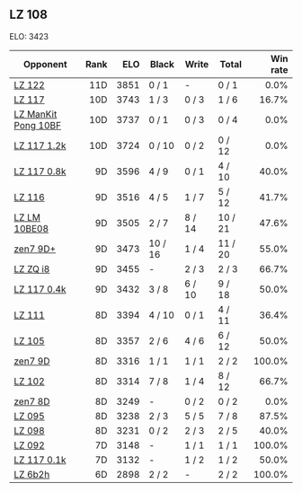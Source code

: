 ## LZ 108 ##

ELO: 3423

Opponent | Rank | ELO | Black | Write | Total | Win rate
---------|-----:|----:|-------|-------|-------|-------:
[LZ 122](LZ%20122.md) | 11D | 3851 | 0 / 1 | - | 0 / 1 | 0.0%
[LZ 117](LZ%20117.md) | 10D | 3743 | 1 / 3 | 0 / 3 | 1 / 6 | 16.7%
[LZ ManKit Pong 10BF](LZ%20ManKit%20Pong%2010BF.md) | 10D | 3737 | 0 / 1 | 0 / 3 | 0 / 4 | 0.0%
[LZ 117 1.2k](LZ%20117%201.2k.md) | 10D | 3724 | 0 / 10 | 0 / 2 | 0 / 12 | 0.0%
[LZ 117 0.8k](LZ%20117%200.8k.md) | 9D | 3596 | 4 / 9 | 0 / 1 | 4 / 10 | 40.0%
[LZ 116](LZ%20116.md) | 9D | 3516 | 4 / 5 | 1 / 7 | 5 / 12 | 41.7%
[LZ LM 10BE08](LZ%20LM%2010BE08.md) | 9D | 3505 | 2 / 7 | 8 / 14 | 10 / 21 | 47.6%
[zen7 9D+](zen7%209D+.md) | 9D | 3473 | 10 / 16 | 1 / 4 | 11 / 20 | 55.0%
[LZ ZQ i8](LZ%20ZQ%20i8.md) | 9D | 3455 | - | 2 / 3 | 2 / 3 | 66.7%
[LZ 117 0.4k](LZ%20117%200.4k.md) | 9D | 3432 | 3 / 8 | 6 / 10 | 9 / 18 | 50.0%
[LZ 111](LZ%20111.md) | 8D | 3394 | 4 / 10 | 0 / 1 | 4 / 11 | 36.4%
[LZ 105](LZ%20105.md) | 8D | 3357 | 2 / 6 | 4 / 6 | 6 / 12 | 50.0%
[zen7 9D](zen7%209D.md) | 8D | 3316 | 1 / 1 | 1 / 1 | 2 / 2 | 100.0%
[LZ 102](LZ%20102.md) | 8D | 3314 | 7 / 8 | 1 / 4 | 8 / 12 | 66.7%
[zen7 8D](zen7%208D.md) | 8D | 3249 | - | 0 / 2 | 0 / 2 | 0.0%
[LZ 095](LZ%20095.md) | 8D | 3238 | 2 / 3 | 5 / 5 | 7 / 8 | 87.5%
[LZ 098](LZ%20098.md) | 8D | 3231 | 0 / 2 | 2 / 3 | 2 / 5 | 40.0%
[LZ 092](LZ%20092.md) | 7D | 3148 | - | 1 / 1 | 1 / 1 | 100.0%
[LZ 117 0.1k](LZ%20117%200.1k.md) | 7D | 3132 | - | 1 / 2 | 1 / 2 | 50.0%
[LZ 6b2h](LZ%206b2h.md) | 6D | 2898 | 2 / 2 | - | 2 / 2 | 100.0%
